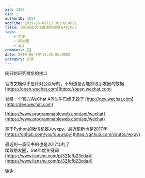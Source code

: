```yaml
---
aid: 1267
cid: 1
authorID: 1854
addTime: 2019-06-09T13:38:00.000Z
title: 请问各位大佬微信朋友圈有API吗？
tags:
    - 大佬
    - 朋友圈
    - api
comments: []
date: 2019-06-09T13:38:00.000Z
category: 问答
---
```


刚开始研究微信的接口

官方文档似乎是针对公众号的，不知道是否能抓取朋友圈的数据  
[https://open.wechat.com](https://open.wechat.com)

曾经一个官方WeChat API似乎已经无效了 [http://dev.wechat.com](http://dev.wechat.com)

[https://www.programmableweb.com/api/wechat](https://www.programmableweb.com/api/wechat)

基于Python的微信机器人wxpy，最近更新也是2017年  
[https://github.com/youfou/wxpy](https://github.com/youfou/wxpy)

最近的一篇简书的也是2017年的了  
爬取朋友圈，Get年度关键词  
[https://www.jianshu.com/p/321cfb23cda4](https://www.jianshu.com/p/321cfb23cda4)

谢谢

